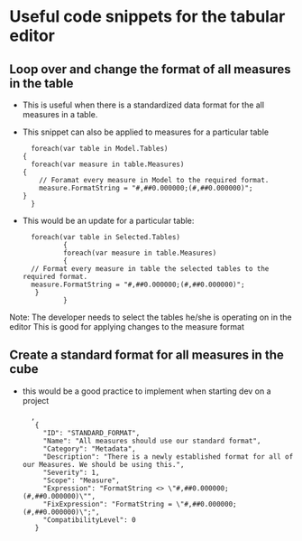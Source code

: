 
# Useful code snippets for the tabular editor

## Loop over and change the format of all measures in the table

* This is useful when there is a standardized data format for the all measures in a table. 

* This snippet can also be applied to measures for a particular table

        foreach(var table in Model.Tables)
      {
        foreach(var measure in table.Measures)
      {
          // Foramat every measure in Model to the required format.
          measure.FormatString = "#,##0.000000;(#,##0.000000)";
      }
        }

* This would be an update for a particular table:

        foreach(var table in Selected.Tables)
                {
                foreach(var measure in table.Measures)
                {
        // Format every measure in table the selected tables to the required format.
        measure.FormatString = "#,##0.000000;(#,##0.000000)";
         }
                }
                
 Note: The developer needs to select the tables he/she is operating on in the editor
 This is good for applying changes to the measure format
 
 ## Create a standard format for all measures in the cube
 
 * this would be a good practice to implement when starting dev on a project
 
         ,
          {
            "ID": "STANDARD_FORMAT",
            "Name": "All measures should use our standard format",
            "Category": "Metadata",
            "Description": "There is a newly established format for all of our Measures. We should be using this.",
            "Severity": 1,
            "Scope": "Measure",
            "Expression": "FormatString <> \"#,##0.000000;(#,##0.000000)\"",
            "FixExpression": "FormatString = \"#,##0.000000;(#,##0.000000)\";",
            "CompatibilityLevel": 0
          }
